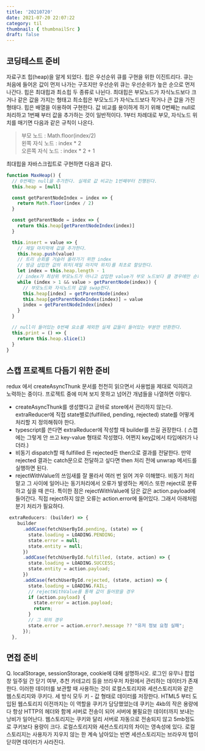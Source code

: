 ```yaml
---
title: '20210720'
date: 2021-07-20 22:07:22
category: til
thumbnail: { thumbnailSrc }
draft: false
---
```


## 코딩테스트 준비

자료구조 힙(heap)을 알게 되었다. 힙은 우선순위 큐를 구현을 위한 이진트리다.
큐는 처음에 들어온 값이 먼저 나가는 구조지만 우선순위 큐는 우선순위가 높은 순으로 먼저 나간다.
힙은 최대힙과 최소힙 두 종류로 나뉜다. 최대힙은 부모노드가 자식노드보다 크거나 같은 값을 가지는 형태고
최소힙은 부모노드가 자식노드보다 작거나 큰 값을 가진 형태다.
힙은 배열을 이용하여 구현한다. 값 비교를 용이하게 하기 위해 0번째는 null로 처리하고 1번째 부터 값을 추가하는 것이 일반적이다.
1부터 차례대로 부모, 자식노드 위치를 매기면 다음과 같은 규칙이 나온다.

> 부모 노드 : Math.floor(index/2)  
> 왼쪽 자식 노드 : index \* 2  
> 오른쪽 자식 노드 : index \* 2 + 1

최대힙을 자바스크립트로 구현하면 다음과 같다.

```js
function MaxHeap() {
  // 0번째는 null을 추가한다. 실제로 값 비교는 1번째부터 진행된다.
  this.heap = [null]

  const getParentNodeIndex = index => {
    return Math.floor(index / 2)
  }

  const getParentNode = index => {
    return this.heap[getParentNodeIndex(index)]
  }

  this.insert = value => {
    // 제일 마지막에 값을 추가한다.
    this.heap.push(value)
    // 트리 순회를 거슬러 올라가기 위한 index
    // 방금 삽입한 값의 위치(제일 마지막 위치)를 최초로 할당한다.
    let index = this.heap.length - 1
    // index가 최상위 부모노드가 아니고 삽입한 value가 부모 노드보다 클 경우에만 순회한다
    while (index > 1 && value > getParentNode(index)) {
      // 부모노드와 자식노드의 값을 swap한다.
      this.heap[index] = getParentNode(index)
      this.heap[getParentNodeIndex(index)] = value
      index = getParentNodeIndex(index)
    }
  }

  // null이 들어있는 0번째 요소를 제외한 실제 값들이 들어있는 부분만 반환한다.
  this.print = () => {
    return this.heap.slice(1)
  }
}
```

## 스캡 프로젝트 다듬기 위한 준비

redux 에서 createAsyncThunk 문서를 천천히 읽으면서 사용법을 제대로 익히려고 노력하는 중이다.
프로젝트 중에 미쳐 보지 못하고 넘어간 개념들을 나열하면 이렇다.

- createAsyncThunk를 생성했다고 곧바로 store에서 관리하지 않는다. extraReducer에 직접 state별로(fulfilled, pending, rejected) state를 어떻게 처리할 지 정의해줘야 한다.
- typescript를 쓴다면 extraReducer에 작성할 때 builder를 쓰길 권장한다. ( 스캡에는 그렇게 안 쓰고 key-value 형태로 작성했다. 어쩐지 key값에서 타입에러가 나더라.)
- 비동기 dispatch할 때 fulfilled 든 rejected든 then으로 결과를 전달한다. 만약 rejected 결과는 catch문으로 전달하고 싶다면 then 처리 전에 unwrap 메서드를 실행하면 된다.
- rejectWithValue의 쓰임새를 잘 몰라서 여러 번 읽어 겨우 이해했다. 비동기 처리 말고 그 사이에 일어나는 동기처리에서 오류가 발생하는 케이스 또한 reject로 분류하고 싶을 때 쓴다. 특이한 점은 rejectWithValue에 담은 값은 action.payload에 들어간다. 직접 reject하지 않은 오류는 action.error에 들어있다.
  그래서 아래처럼 분기 처리가 필요하다.

```ts
 extraReducers: (builder) => {
    builder
      .addCase(fetchUserById.pending, (state) => {
        state.loading = LOADING.PENDING;
        state.error = null;
        state.entity = null;
      })
      .addCase(fetchUserById.fulfilled, (state, action) => {
        state.loading = LOADING.SUCCESS;
        state.entity = action.payload;
      })
      .addCase(fetchUserById.rejected, (state, action) => {
        state.loading = LOADING.FAIL;
        // rejectWithValue를 통해 값이 들어왔을 경우
        if (action.payload) {
          state.error = action.payload;
          return;
        }
        // 그 외의 경우
        state.error = action.error?.message ?? "유저 정보 요청 실패";
      });
  },
```

## 면접 준비

Q. localStorage, sessionStorage, cookie에 대해 설명하시오.
로그인 유무나 팝업창 일주일 간 닫기 여부, 추천 카테고리 등을 브라우저 차원에서 관리하는 데이터가 존재한다.
이러한 데이터를 보관할 때 사용하는 것이 로컬스토리지와 세션스토리지와 같은 웹스토리지와 쿠키다. 세 방식 모두 키 - 값 형태로 데이터를 저장한다.
HTML5 부터 도입된 웹스토리지 이전까지는 이 역할을 쿠키가 담당했었는데 쿠키는 4kb의 작은 용량에다 항상 HTTP의 헤더와 함께
서버로 전송이 되어 서버에 불필요한 데이터까지 보내는 낭비가 일어난다. 웹스토리지는 쿠키와 달리 서버로 자동으로 전송되지 않고 5mb정도로
쿠키보다 용량이 크다. 로컬스토리지와 세션스토리지의 차이는 영속성에 있다. 로컬스토리지는 사용자가 지우지 않는 한 계속 남아있는 반면 세션스토리지는
브라우저 탭이 닫히면 데이터가 사라진다.
